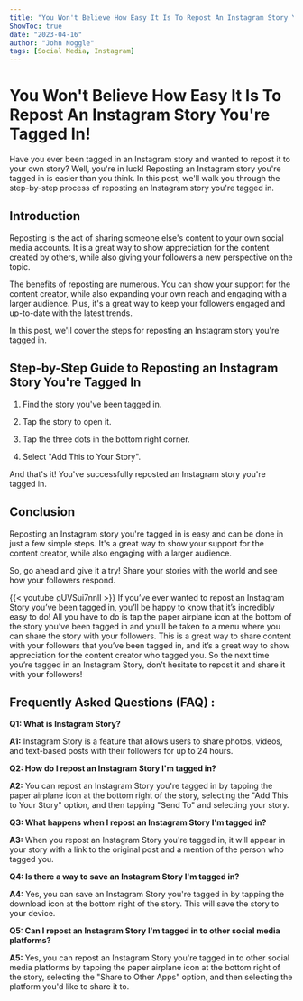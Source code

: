 ```yaml
---
title: "You Won't Believe How Easy It Is To Repost An Instagram Story You're Tagged In!"
ShowToc: true 
date: "2023-04-16"
author: "John Noggle" 
tags: [Social Media, Instagram]
---
```

# You Won't Believe How Easy It Is To Repost An Instagram Story You're Tagged In!

Have you ever been tagged in an Instagram story and wanted to repost it to your own story? Well, you're in luck! Reposting an Instagram story you're tagged in is easier than you think. In this post, we'll walk you through the step-by-step process of reposting an Instagram story you're tagged in. 

## Introduction 

Reposting is the act of sharing someone else's content to your own social media accounts. It is a great way to show appreciation for the content created by others, while also giving your followers a new perspective on the topic. 

The benefits of reposting are numerous. You can show your support for the content creator, while also expanding your own reach and engaging with a larger audience. Plus, it's a great way to keep your followers engaged and up-to-date with the latest trends. 

In this post, we'll cover the steps for reposting an Instagram story you're tagged in. 

## Step-by-Step Guide to Reposting an Instagram Story You're Tagged In 

1. Find the story you've been tagged in. 

2. Tap the story to open it. 

3. Tap the three dots in the bottom right corner. 

4. Select "Add This to Your Story". 

And that's it! You've successfully reposted an Instagram story you're tagged in. 

## Conclusion 

Reposting an Instagram story you're tagged in is easy and can be done in just a few simple steps. It's a great way to show your support for the content creator, while also engaging with a larger audience. 

So, go ahead and give it a try! Share your stories with the world and see how your followers respond.

{{< youtube gUVSui7nnlI >}} 
If you’ve ever wanted to repost an Instagram Story you’ve been tagged in, you’ll be happy to know that it’s incredibly easy to do! All you have to do is tap the paper airplane icon at the bottom of the story you’ve been tagged in and you’ll be taken to a menu where you can share the story with your followers. This is a great way to share content with your followers that you’ve been tagged in, and it’s a great way to show appreciation for the content creator who tagged you. So the next time you’re tagged in an Instagram Story, don’t hesitate to repost it and share it with your followers!

## Frequently Asked Questions (FAQ) :
**Q1: What is Instagram Story?**

**A1:** Instagram Story is a feature that allows users to share photos, videos, and text-based posts with their followers for up to 24 hours.

**Q2: How do I repost an Instagram Story I'm tagged in?**

**A2:** You can repost an Instagram Story you're tagged in by tapping the paper airplane icon at the bottom right of the story, selecting the "Add This to Your Story" option, and then tapping "Send To" and selecting your story.

**Q3: What happens when I repost an Instagram Story I'm tagged in?**

**A3:** When you repost an Instagram Story you're tagged in, it will appear in your story with a link to the original post and a mention of the person who tagged you.

**Q4: Is there a way to save an Instagram Story I'm tagged in?**

**A4:** Yes, you can save an Instagram Story you're tagged in by tapping the download icon at the bottom right of the story. This will save the story to your device.

**Q5: Can I repost an Instagram Story I'm tagged in to other social media platforms?**

**A5:** Yes, you can repost an Instagram Story you're tagged in to other social media platforms by tapping the paper airplane icon at the bottom right of the story, selecting the "Share to Other Apps" option, and then selecting the platform you'd like to share it to.


